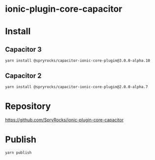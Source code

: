 # ionic-plugin-core-capacitor

# Install

## Capacitor 3

`yarn install @spryrocks/capacitor-ionic-core-plugin@3.0.0-alpha.10`

## Capacitor 2

`yarn install @spryrocks/capacitor-ionic-core-plugin@2.0.0-alpha.7`

# Repository

https://github.com/SpryRocks/ionic-plugin-core-capacitor

# Publish

`yarn publish`

